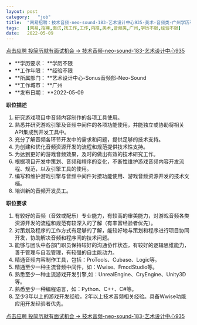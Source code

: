 ```yaml
---
layout:	post
category:	"job"
title:	"网易招聘：技术音频-neo-sound-183-艺术设计中心935-美术-音频类-广州学历不限经验不限"
tags:	[网易,招聘,面试,找工作,工作,内推,美术,音频类,广州,学历不限,经验不限]
date:	2022-05-09
---
```


[点击应聘 投简历就有面试机会 -> 技术音频-neo-sound-183-艺术设计中心935](http://mobile.bole.netease.com/bole/boleDetail?id=40125&employeeId=346f03c3cda5f04c&key=all)



- **学历要求： **学历不限
- **工作年限： **经验不限
- **所属部门： **艺术设计中心-Sonus音频部-Neo-Sound
- **工作城市： **广州
- **发布日期： **2022-05-09



**职位描述**

1. 研究游戏项目中音频内容制作的各项工具使用。
2. 熟悉并研究游戏引擎及音频中间件的各项功能使用，并能独立或协助将相关API集成到开发工具中。
3. 充分了解音频各环节开发中的需求和问题，提供足够的技术支持。
4. 为创建和优化音频资源开发的流程和规范提供技术性支持。
5. 为达到更好的游戏音频效果，及时的做出有效的技术研究工作。
6. 根据项目开发中策划、音频和程序的变化，不断性维护游戏音频内容开发流程、规范，以及引擎工具的使用。
7. 编写和维护游戏引擎与音频中间件对接功能使用、游戏音频资源开发的技术文档。
8. 培训新的音频开发员工。



**职位要求**

1. 有较好的音频（音效或配乐）专业能力，有较高的审美能力，对游戏音频各类资源开发的流程和规范有较深入的了解（有丰富经验者优先）。
2. 对策划及程序的工作方式有足够的了解，能较好地与策划和程序进行项目协同开发，协助解决音频和程序间的技术问题。
3. 能够与团队中各部门职员保持较好的沟通协作状态，有较好的逻辑思维能力，善于管理与自我管理，有较强的自主能动力。
4. 精通音频内容制作工具，包括：ProTools、Cubase、Logic等。
5. 精通至少一种主流音频中间件，如：Wwise、FmodStudio等。
5. 熟悉至少一种主流游戏开发引擎,如：UnrealEngine、CryEngine、Unity3D等。
6. 熟悉至少一种编程语言，如：Python、C++、C#等。
7. 至少3年以上的游戏开发经验，2年以上技术音频相关经验。具备Wwise功能应用开发经验者优先。



[点击应聘 投简历就有面试机会 -> 技术音频-neo-sound-183-艺术设计中心935](http://mobile.bole.netease.com/bole/boleDetail?id=40125&employeeId=346f03c3cda5f04c&key=all)